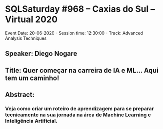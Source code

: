 # SQLSaturday #968 – Caxias do Sul – Virtual 2020
Event Date: 20-06-2020 - Session time: 12:30:00 - Track: Advanced Analysis Techniques
## Speaker: Diego Nogare
## Title: Quer começar na carreira de IA e ML... Aqui tem um caminho!
## Abstract:
### Veja como criar um roteiro de aprendizagem para se preparar tecnicamente na sua jornada na área de Machine Learning e Inteligência Artificial.
